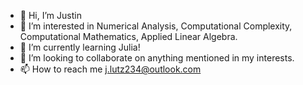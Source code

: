 - 👋 Hi, I’m Justin
- 👀 I’m interested in Numerical Analysis, Computational Complexity, Computational Mathematics, Applied Linear Algebra.
- 🌱 I’m currently learning Julia!
- 💞️ I’m looking to collaborate on anything mentioned in my interests. 
- 📫 How to reach me j.lutz234@outlook.com

<!---
anxiq/anxiq is a ✨ special ✨ repository because its `README.md` (this file) appears on your GitHub profile.
You can click the Preview link to take a look at your changes.
--->
